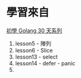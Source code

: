 # 學習來自
[初學 Golang 30 天系列](https://ithelp.ithome.com.tw/articles/10156438)

1. lesson5 - 陣列
2. lesson6 - Slice
3. lesson13 - select
4. lesson14 - defer - panic
5. 


